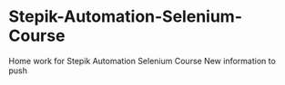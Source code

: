 # Stepik-Automation-Selenium-Course
Home work for Stepik Automation Selenium Course
New information to push